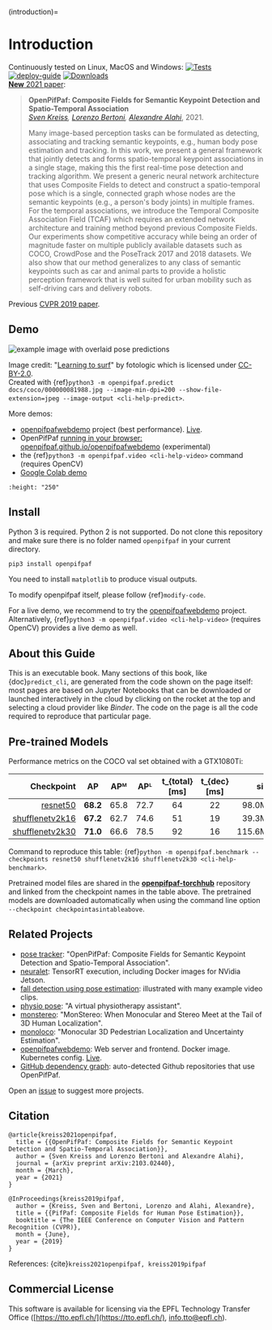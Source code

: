 (introduction)=
# Introduction

Continuously tested on Linux, MacOS and Windows:
[![Tests](https://github.com/openpifpaf/openpifpaf/workflows/Tests/badge.svg?branch=main)](https://github.com/openpifpaf/openpifpaf/actions?query=workflow%3ATests)
[![deploy-guide](https://github.com/openpifpaf/openpifpaf/workflows/deploy-guide/badge.svg)](https://github.com/openpifpaf/openpifpaf/actions?query=workflow%3Adeploy-guide)
[![Downloads](https://pepy.tech/badge/openpifpaf)](https://pepy.tech/project/openpifpaf)
<br />
[__New__ 2021 paper](https://arxiv.org/abs/2103.02440):

> __OpenPifPaf: Composite Fields for Semantic Keypoint Detection and Spatio-Temporal Association__<br />
> _[Sven Kreiss](https://www.svenkreiss.com), [Lorenzo Bertoni](https://scholar.google.com/citations?user=f-4YHeMAAAAJ&hl=en), [Alexandre Alahi](https://scholar.google.com/citations?user=UIhXQ64AAAAJ&hl=en)_, 2021.
>
> Many image-based perception tasks can be formulated as detecting, associating
> and tracking semantic keypoints, e.g., human body pose estimation and tracking.
> In this work, we present a general framework that jointly detects and forms
> spatio-temporal keypoint associations in a single stage, making this the first
> real-time pose detection and tracking algorithm. We present a generic neural
> network architecture that uses Composite Fields to detect and construct a
> spatio-temporal pose which is a single, connected graph whose nodes are the
> semantic keypoints (e.g., a person's body joints) in multiple frames. For the
> temporal associations, we introduce the Temporal Composite Association Field
> (TCAF) which requires an extended network architecture and training method
> beyond previous Composite Fields. Our experiments show competitive accuracy
> while being an order of magnitude faster on multiple publicly available datasets
> such as COCO, CrowdPose and the PoseTrack 2017 and 2018 datasets. We also show
> that our method generalizes to any class of semantic keypoints such as car and
> animal parts to provide a holistic perception framework that is well suited for
> urban mobility such as self-driving cars and delivery robots.

Previous [CVPR 2019 paper](http://openaccess.thecvf.com/content_CVPR_2019/html/Kreiss_PifPaf_Composite_Fields_for_Human_Pose_Estimation_CVPR_2019_paper.html).


## Demo

![example image with overlaid pose predictions](../docs/coco/000000081988.jpg.predictions.jpeg)

Image credit: "[Learning to surf](https://www.flickr.com/photos/fotologic/6038911779/in/photostream/)" by fotologic which is licensed under [CC-BY-2.0].<br />
Created with
{ref}`python3 -m openpifpaf.predict docs/coco/000000081988.jpg --image-min-dpi=200 --show-file-extension=jpeg --image-output <cli-help-predict>`.

More demos:
* [openpifpafwebdemo](https://github.com/openpifpaf/openpifpafwebdemo) project (best performance). [Live](https://vitademo.epfl.ch).
* OpenPifPaf [running in your browser: openpifpaf.github.io/openpifpafwebdemo](https://openpifpaf.github.io/openpifpafwebdemo/) (experimental)
* the {ref}`python3 -m openpifpaf.video <cli-help-video>` command (requires OpenCV)
* [Google Colab demo](https://colab.research.google.com/drive/1H8T4ZE6wc0A9xJE4oGnhgHpUpAH5HL7W)

```{image} ../docs/wave3.gif
:height: "250"
```


## Install

Python 3 is required. Python 2 is not supported.
Do not clone this repository
and make sure there is no folder named `openpifpaf` in your current directory.

```sh
pip3 install openpifpaf
```

You need to install `matplotlib` to produce visual outputs.

To modify openpifpaf itself, please follow {ref}`modify-code`.

For a live demo, we recommend to try the
[openpifpafwebdemo](https://github.com/vita-epfl/openpifpafwebdemo) project.
Alternatively, {ref}`python3 -m openpifpaf.video <cli-help-video>` (requires OpenCV)
provides a live demo as well.


## About this Guide

This is an executable book.
Many sections of this book, like {doc}`predict_cli`, are generated from the code
shown on the page itself:
most pages are based on Jupyter Notebooks
that can be downloaded or launched interactively in the cloud by clicking on the rocket
at the top and selecting a cloud provider like _Binder_.
The code on the page is all the code required to reproduce that particular page.


## Pre-trained Models

Performance metrics on the COCO val set obtained with a GTX1080Ti:

| Checkpoint                | AP       | APᴹ      | APᴸ      | t_{total} [ms]  | t_{dec} [ms] |     size |
|--------------------------:|:--------:|:--------:|:--------:|:---------------:|:------------:|---------:|
| [resnet50]                | __68.2__ | 65.8     | 72.7     | 64              | 22           |   98.0MB |
| [shufflenetv2k16]         | __67.2__ | 62.7     | 74.6     | 51              | 19           |   39.3MB |
| [shufflenetv2k30]         | __71.0__ | 66.6     | 78.5     | 92              | 16           |  115.6MB |

[resnet50]: https://github.com/vita-epfl/openpifpaf-torchhub/releases/download/v0.12.2/resnet50-210224-202010-cocokp-o10s-d020d7f1.pkl
[shufflenetv2k16]: https://github.com/vita-epfl/openpifpaf-torchhub/releases/download/v0.12b4/shufflenetv2k16-210214-123448-cocokp-o10s-e2ae3708.pkl
[shufflenetv2k30]: https://github.com/vita-epfl/openpifpaf-torchhub/releases/download/v0.12.2/shufflenetv2k30-210224-074128-cocokp-o10s-59ca2b89.pkl

Command to reproduce this table: {ref}`python -m openpifpaf.benchmark --checkpoints resnet50 shufflenetv2k16 shufflenetv2k30 <cli-help-benchmark>`.

Pretrained model files are shared in the
__[openpifpaf-torchhub](https://github.com/vita-epfl/openpifpaf-torchhub/releases)__
repository and linked from the checkpoint names in the table above.
The pretrained models are downloaded automatically when
using the command line option `--checkpoint checkpointasintableabove`.


## Related Projects

* [pose tracker](https://github.com/openpifpaf/openpifpaf_posetrack): "OpenPifPaf: Composite Fields for Semantic Keypoint Detection and Spatio-Temporal Association".
* [neuralet](https://neuralet.com/article/pose-estimation-on-nvidia-jetson-platforms-using-openpifpaf/): TensorRT execution, including Docker images for NVidia Jetson.
* [fall detection using pose estimation](https://towardsdatascience.com/fall-detection-using-pose-estimation-a8f7fd77081d): illustrated with many example video clips.
* [physio pose](https://medium.com/@_samkitjain/physio-pose-a-virtual-physiotherapy-assistant-7d1c17db3159): "A virtual physiotherapy assistant".
* [monstereo](https://github.com/vita-epfl/monstereo): "MonStereo: When Monocular and Stereo Meet at the Tail of 3D Human Localization".
* [monoloco](https://github.com/vita-epfl/monoloco): "Monocular 3D Pedestrian Localization and Uncertainty Estimation".
* [openpifpafwebdemo](https://github.com/openpifpaf/openpifpafwebdemo): Web server and frontend. Docker image. Kubernetes config. [Live](https://vitademo.epfl.ch).
* [GitHub dependency graph](https://github.com/openpifpaf/openpifpaf/network/dependents): auto-detected Github repositories that use OpenPifPaf.

Open an [issue](https://github.com/openpifpaf/openpifpaf/issues) to suggest more projects.


## Citation

```
@article{kreiss2021openpifpaf,
  title = {{OpenPifPaf: Composite Fields for Semantic Keypoint Detection and Spatio-Temporal Association}},
  author = {Sven Kreiss and Lorenzo Bertoni and Alexandre Alahi},
  journal = {arXiv preprint arXiv:2103.02440},
  month = {March},
  year = {2021}
}

@InProceedings{kreiss2019pifpaf,
  author = {Kreiss, Sven and Bertoni, Lorenzo and Alahi, Alexandre},
  title = {{PifPaf: Composite Fields for Human Pose Estimation}},
  booktitle = {The IEEE Conference on Computer Vision and Pattern Recognition (CVPR)},
  month = {June},
  year = {2019}
}
```
References: {cite}`kreiss2021openpifpaf, kreiss2019pifpaf`

[CC-BY-2.0]: https://creativecommons.org/licenses/by/2.0/


## Commercial License

This software is available for licensing via the EPFL Technology Transfer
Office ([https://tto.epfl.ch/](https://tto.epfl.ch/), [info.tto@epfl.ch](mailto:info.tto@epfl.ch)).
